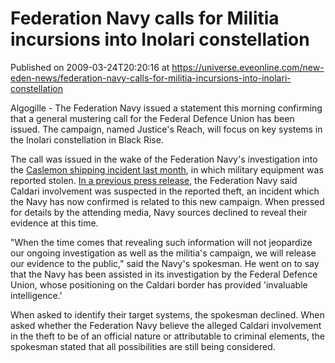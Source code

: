 # Federation Navy calls for Militia incursions into Inolari constellation
Published on 2009-03-24T20:20:16 at https://universe.eveonline.com/new-eden-news/federation-navy-calls-for-militia-incursions-into-inolari-constellation

Algogille - The Federation Navy issued a statement this morning confirming that a general mustering call for the Federal Defence Union has been issued. The campaign, named Justice's Reach, will focus on key systems in the Inolari constellation in Black Rise.

The call was issued in the wake of the Federation Navy's investigation into the [Caslemon shipping incident last month]( http://www.eveonline.com/news.asp?a=single&nid=2732&tid=5), in which military equipment was reported stolen. [In a previous press release]( http://www.eveonline.com/news.asp?a=single&nid=2767&tid=5), the Federation Navy said Caldari involvement was suspected in the reported theft, an incident which the Navy has now confirmed is related to this new campaign. When pressed for details by the attending media, Navy sources declined to reveal their evidence at this time.

"When the time comes that revealing such information will not jeopardize our ongoing investigation as well as the militia's campaign, we will release our evidence to the public," said the Navy's spokesman. He went on to say that the Navy has been assisted in its investigation by the Federal Defence Union, whose positioning on the Caldari border has provided 'invaluable intelligence.'

When asked to identify their target systems, the spokesman declined. When asked whether the Federation Navy believe the alleged Caldari involvement in the theft to be of an official nature or attributable to criminal elements, the spokesman stated that all possibilities are still being considered.
